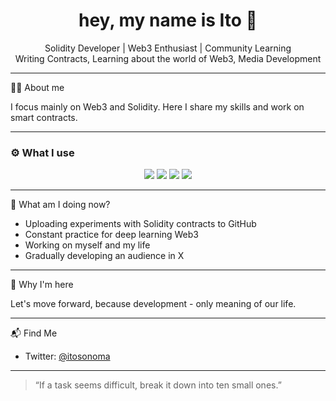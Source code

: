 <h1 align="center">hey, my name is Ito 👋</h1>

<p align="center">
Solidity Developer | Web3 Enthusiast | Community Learning<br>
Writing Contracts, Learning about the world of Web3, Media Development
</p>

---

👨‍💻 About me

I focus mainly on Web3 and Solidity. Here I share my skills and work on smart contracts.

---

### ⚙️ What I use

<p align="center">
  <img src="https://img.shields.io/badge/Solidity-363636?style=for-the-badge&logo=solidity" />
  <img src="https://img.shields.io/badge/GitHub-181717?style=for-the-badge&logo=github&logoColor=white" />
  <img src="https://img.shields.io/badge/VS%20Code-007ACC?style=for-the-badge&logo=visual-studio-code&logoColor=white" />
  <img src="https://img.shields.io/badge/Twitter-1DA1F2?style=for-the-badge&logo=twitter&logoColor=white" />
</p>

---

🚧 What am I doing now?

- Uploading experiments with Solidity contracts to GitHub
- Constant practice for deep learning Web3
- Working on myself and my life
- Gradually developing an audience in X
---

🎯 Why I'm here

Let's move forward, because development - only meaning of our life.

---

📬 Find Me

- Twitter: [@itosonoma](https://twitter.com/itosonoma)  

---

> “If a task seems difficult, break it down into ten small ones.”
